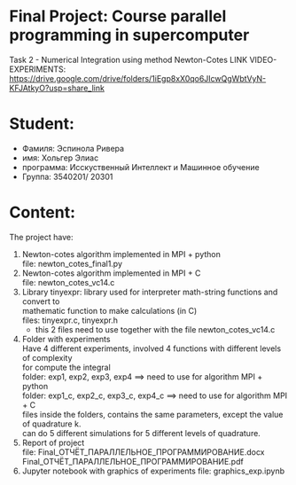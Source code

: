 # Final Project: Course parallel programming in supercomputer

Task 2 - Numerical Integration using method Newton-Cotes
LINK VIDEO-EXPERIMENTS: 
https://drive.google.com/drive/folders/1iEgp8xX0qo6JIcwQgWbtVyN-KFJAtkyO?usp=share_link

Student: 
==========
* Фамиля: Эспинола Ривера
* имя: Хольгер Элиас
* программа: Исскуственный Интеллект и Машинное обучение
* Группа: 3540201/ 20301

Content: 
=========

The project have:

1. Newton-cotes algorithm implemented in MPI + python  
   file: newton_cotes_final1.py  
2. Newton-cotes algorithm implemented in MPI + C  
   file: newton_cotes_vc14.c  
3. Library tinyexpr: library used for interpreter math-string functions and convert to   
   mathematic function to make calculations (in C)  
   files: tinyexpr.c, tinyexpr.h  
   * this 2 files need to use together with the file newton_cotes_vc14.c  
4. Folder with experiments  
   Have 4 different experiments, involved 4 functions with different levels of complexity  
   for compute the integral  
   folder: exp1, exp2, exp3, exp4 ==> need to use for algorithm MPI + python  
   folder: exp1_c, exp2_c, exp3_c, exp4_c ==> need to use for algorithm MPI + C  
   files inside the folders, contains the same parameters, except the value of quadrature k.  
   can do 5 different simulations for 5 different levels of quadrature.  
5. Report of project  
   file: Final_ОТЧЁТ_ПАРАЛЛЕЛЬНОЕ_ПРОГРАММИРОВАНИЕ.docx  
         Final_ОТЧЁТ_ПАРАЛЛЕЛЬНОЕ_ПРОГРАММИРОВАНИЕ.pdf
6. Jupyter notebook with graphics of experiments
   file: graphics_exp.ipynb
   
